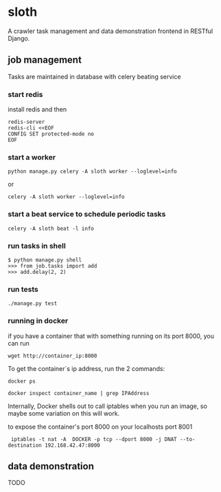 # sloth
A crawler task management and data demonstration frontend in RESTful Django.


## job management
Tasks are maintained in database with celery beating service

### start redis
install redis and then
```shell
redis-server
redis-cli <<EOF
CONFIG SET protected-mode no
EOF
```

### start a worker
```shell
python manage.py celery -A sloth worker --loglevel=info
```
or
```shell
celery -A sloth worker --loglevel=info
```

### start a beat service to schedule periodic tasks
```shell
celery -A sloth beat -l info
```

### run tasks in shell
```shell
$ python manage.py shell
>>> from job.tasks import add
>>> add.delay(2, 2)
```

### run tests
```shell
./manage.py test
```

### running in docker
if you have a container that with something running on its port 8000, you can run
```shell
wget http://container_ip:8000
```
To get the container´s ip address, run the 2 commands:
```shell
docker ps

docker inspect container_name | grep IPAddress
```
Internally, Docker shells out to call iptables when you run an image, so maybe some variation on this will work.

to expose the container's port 8000 on your localhosts port 8001
```shell
 iptables -t nat -A  DOCKER -p tcp --dport 8000 -j DNAT --to-destination 192.168.42.47:8000
```


## data demonstration
TODO

